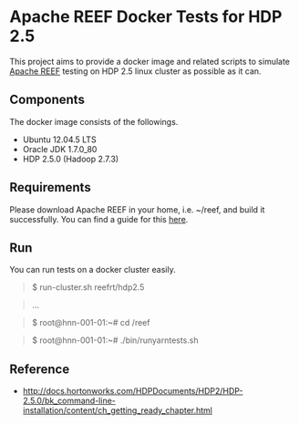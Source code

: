 Apache REEF Docker Tests for HDP 2.5
================================================

This project aims to provide a docker image and related scripts to simulate 
[Apache REEF](http://reef.apache.org/) testing on 
HDP 2.5 linux cluster as possible as it can. 

Components
----------

The docker image consists of the followings.

* Ubuntu 12.04.5 LTS
* Oracle JDK 1.7.0_80
* HDP 2.5.0 (Hadoop 2.7.3)

Requirements
------------

Please download Apache REEF in your home, i.e. ~/reef, and build
it successfully. You can find a guide for this 
[here](https://cwiki.apache.org/confluence/display/REEF/Compiling+REEF).

Run
---
You can run tests on a docker cluster easily.

> $ run-cluster.sh reefrt/hdp2.5

> ...

> $ root@hnn-001-01:~# cd /reef

> $ root@hnn-001-01:~# ./bin/runyarntests.sh

Reference
---------
* http://docs.hortonworks.com/HDPDocuments/HDP2/HDP-2.5.0/bk_command-line-installation/content/ch_getting_ready_chapter.html

